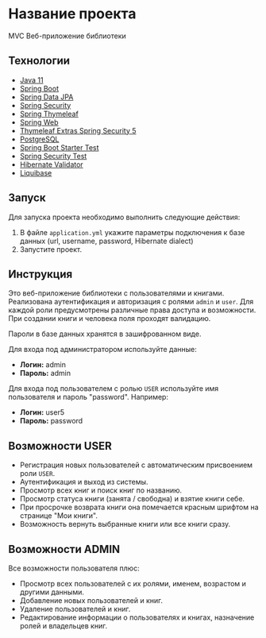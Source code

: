 # Название проекта
MVC Веб-приложение библиотеки 

## Технологии
- [Java 11](https://www.oracle.com/java/technologies/javase-jdk11-downloads.html)
- [Spring Boot](https://spring.io/projects/spring-boot/)
- [Spring Data JPA](https://spring.io/guides/gs/accessing-data-jpa/)
- [Spring Security](https://spring.io/guides/gs/securing-web/)
- [Spring Thymeleaf](https://spring.io/guides/gs/serving-web-content/)
- [Spring Web](https://spring.io/guides/gs/serving-web-content/)
- [Thymeleaf Extras Spring Security 5](https://github.com/thymeleaf/thymeleaf-extras-springsecurity)
- [PostgreSQL](https://www.postgresql.org/)
- [Spring Boot Starter Test](https://docs.spring.io/spring-boot/docs/current/reference/html/spring-boot-features.html#boot-features-testing)
- [Spring Security Test](https://docs.spring.io/spring-security/site/docs/current/reference/html5/)
- [Hibernate Validator](https://hibernate.org/validator/)
- [Liquibase](https://www.liquibase.org/)


## Запуск
Для запуска проекта необходимо выполнить следующие действия:

1. В файле `application.yml` укажите параметры подключения к базе данных (url, username, password, Hibernate dialect)
2. Запустите проект.

## Инструкция
Это веб-приложение библиотеки с пользователями и книгами. 
Реализована аутентификация и авторизация с ролями `admin` и `user`. 
Для каждой роли предусмотрены различные права доступа и возможности.
При создании книги и человека поля проходят валидацию.

Пароли в базе данных хранятся в зашифрованном виде.

Для входа под администратором используйте данные:
- **Логин:** admin
- **Пароль:** admin

Для входа под пользователем с ролью `USER` используйте имя пользователя и пароль "password". Например:
- **Логин:** user5
- **Пароль:** password

## Возможности USER
- Регистрация новых пользователей с автоматическим присвоением роли `USER`.
- Аутентификация и выход из системы.
- Просмотр всех книг и поиск книг по названию.
- Просмотр статуса книги (занята / свободна) и взятие книги себе.
- При просрочке возврата книги она помечается красным шрифтом на странице "Мои книги".
- Возможность вернуть выбранные книги или все книги сразу.

## Возможности ADMIN
Все возможности пользователя плюс:
- Просмотр всех пользователей с их ролями, именем, возрастом и другими данными.
- Добавление новых пользователей и книг.
- Удаление пользователей и книг.
- Редактирование информации о пользователях и книгах, назначение ролей и владельцев книг.